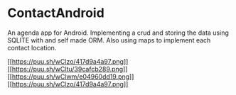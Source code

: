 # ContactAndroid

An agenda app for Android. Implementing a crud and storing the data using SQLITE with and self made ORM. Also using maps to implement each contact location.

[[https://puu.sh/wClzo/417d9a4a97.png]]
[[https://puu.sh/wCltu/39cafcb289.png]]
[[https://puu.sh/wClwm/e04960dd19.png]]
[[https://puu.sh/wClzo/417d9a4a97.png]]

